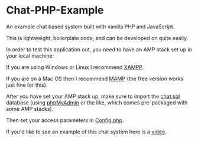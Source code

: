 # Chat-PHP-Example
An example chat based system built with vanilla PHP and JavaScript.

This is lightweight, boilerplate code, and can be developed on quite easily.

In order to test this application out, you need to have an AMP stack set up in your local machine:

If you are using Windows or Linux I recommend [XAMPP](https://www.apachefriends.org/index.html).

If you are on a Mac OS then I recommend [MAMP](https://www.mamp.info/en/) (the free version works just fine for this).

After you have set your AMP stack up, make sure to import the [chat.sql](chat.sql) database (using [phpMyAdmin](https://www.phpmyadmin.net/) or the like, which comes pre-packaged with some AMP stacks).

Then set your access parameters in [Config.php](Config.php).

If you'd like to see an example of this chat system here is a [video](https://drive.google.com/file/d/1QE1wgLpM0rVzMRI0Z6hBxj5Jxqo8d-ES/view).



